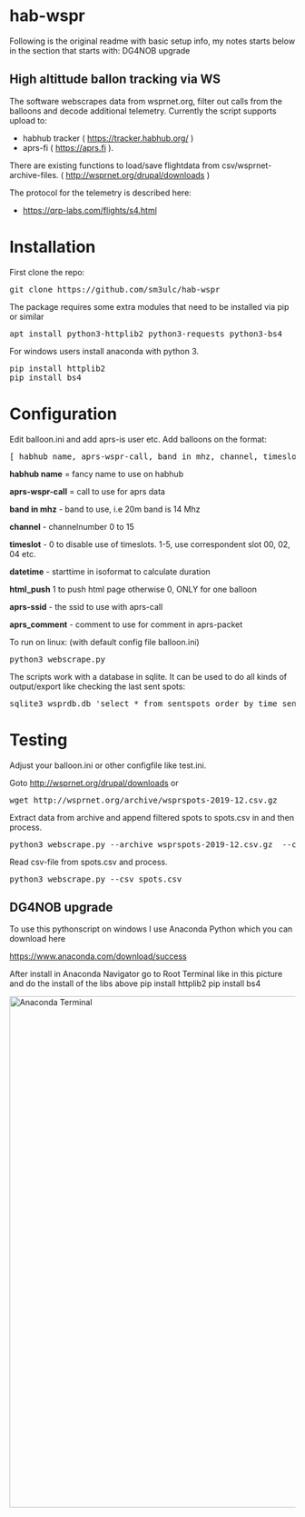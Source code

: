 # hab-wspr
Following is the original readme with basic setup info, my notes starts below in the section that starts with: DG4NOB upgrade

## High altittude ballon tracking via WS

The software webscrapes data from wsprnet.org, filter out calls from the balloons and decode additional telemetry. Currently the script supports upload to:

* habhub tracker ( https://tracker.habhub.org/ )
* aprs-fi ( https://aprs.fi ).

There are existing functions to load/save flightdata from csv/wsprnet-archive-files.
( http://wsprnet.org/drupal/downloads )

The protocol for the telemetry is described here:

* https://qrp-labs.com/flights/s4.html


# Installation

First clone the repo:

<pre>
git clone https://github.com/sm3ulc/hab-wspr
</pre>

The package requires some extra modules that need to be installed via pip or similar

<pre>
apt install python3-httplib2 python3-requests python3-bs4
</pre>


For windows users install anaconda with python 3.

<pre>
pip install httplib2
pip install bs4
</pre>

# Configuration

Edit balloon.ini and add aprs-is user etc. Add balloons on the format:

<pre>
[ habhub name, aprs-wspr-call, band in mhz, channel, timeslot, datetime, html_push, aprs-ssid, aprs_comment]
</pre>


**habhub name** = fancy name to use on habhub

**aprs-wspr-call** = call to use for aprs data

**band in mhz** - band to use, i.e 20m band is 14 Mhz

**channel** - channelnumber 0 to 15

**timeslot** - 0 to disable use of timeslots. 1-5, use correspondent slot 00, 02, 04 etc.

**datetime** - starttime in isoformat to calculate duration

**html_push** 1 to push html page otherwise 0, ONLY for one balloon

**aprs-ssid** - the ssid to use with aprs-call

**aprs_comment** - comment to use for comment in aprs-packet


To run on linux: (with default config file balloon.ini)

<pre>
python3 webscrape.py
</pre>


The scripts work with a database in sqlite. It can be used to do all kinds of output/export like checking the last sent spots:

<pre>
sqlite3 wsprdb.db 'select * from sentspots order by time_sent desc limit 30'
</pre>

# Testing

Adjust your balloon.ini or other configfile like test.ini.

Goto http://wsprnet.org/drupal/downloads or

<pre>
wget http://wsprnet.org/archive/wsprspots-2019-12.csv.gz
</pre>

Extract data from archive and append filtered spots to spots.csv in and then process. 

<pre>
python3 webscrape.py --archive wsprspots-2019-12.csv.gz  --conf test.ini	 
</pre>

Read csv-file from spots.csv and process. 

<pre>
python3 webscrape.py --csv spots.csv
</pre>

## DG4NOB upgrade

To use this pythonscript on windows I use Anaconda Python which you can download here

https://www.anaconda.com/download/success

After install in Anaconda Navigator go to Root  Terminal like in this picture and do the install of the libs above
pip install httplib2
pip install bs4

<img width="1600" height="900" alt="Anaconda Terminal " src="https://github.com/user-attachments/assets/0cc793fb-1040-49a2-80c4-0f82f18e095c" />






